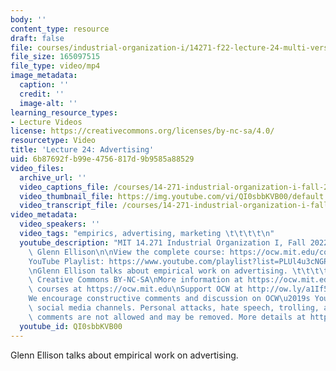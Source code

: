 ```yaml
---
body: ''
content_type: resource
draft: false
file: courses/industrial-organization-i/14271-f22-lecture-24-multi-version-3_360p_16_9.mp4
file_size: 165097515
file_type: video/mp4
image_metadata:
  caption: ''
  credit: ''
  image-alt: ''
learning_resource_types:
- Lecture Videos
license: https://creativecommons.org/licenses/by-nc-sa/4.0/
resourcetype: Video
title: 'Lecture 24: Advertising'
uid: 6b87692f-b99e-4756-817d-9b9585a88529
video_files:
  archive_url: ''
  video_captions_file: /courses/14-271-industrial-organization-i-fall-2022/1mpK8zRKshA3DiJtAHB36IxL2idk_XGAN_transcript.webvtt
  video_thumbnail_file: https://img.youtube.com/vi/QI0sbbKVB00/default.jpg
  video_transcript_file: /courses/14-271-industrial-organization-i-fall-2022/1mpK8zRKshA3DiJtAHB36IxL2idk_XGAN_transcript.pdf
video_metadata:
  video_speakers: ''
  video_tags: "empirics, advertising, marketing \t\t\t\t\n"
  youtube_description: "MIT 14.271 Industrial Organization I, Fall 2022 \nInstructor:\
    \ Glenn Ellison\n\nView the complete course: https://ocw.mit.edu/courses/14-271-industrial-organization-i-fall-2022\n\
    YouTube Playlist: https://www.youtube.com/playlist?list=PLUl4u3cNGP62xkEY0YzLJSoquVBjPOl9S\n\
    \nGlenn Ellison talks about empirical work on advertising. \t\t\t\t\n\nLicense:\
    \ Creative Commons BY-NC-SA\nMore information at https://ocw.mit.edu/terms\nMore\
    \ courses at https://ocw.mit.edu\nSupport OCW at http://ow.ly/a1If50zVRlQ\n\n\
    We encourage constructive comments and discussion on OCW\u2019s YouTube and other\
    \ social media channels. Personal attacks, hate speech, trolling, and inappropriate\
    \ comments are not allowed and may be removed. More details at https://ocw.mit.edu/comments."
  youtube_id: QI0sbbKVB00
---
```

Glenn Ellison talks about empirical work on advertising.